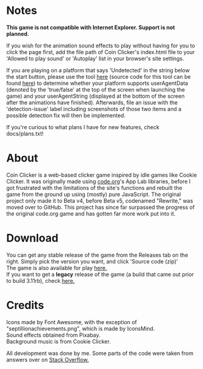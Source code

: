 # Notes
**This game is not compatible with Internet Explorer. Support is not planned.**  

If you wish for the animation sound effects to play without having for you to click the page first, add the file path of Coin Clicker's index.html file to your 'Allowed to play sound' or 'Autoplay' list in your browser's site settings.
  
If you are playing on a platform that says 'Undetected' in the string below the start button, please use the tool [here](https://coincompatdbgr.surge.sh) (source code for this tool can be found [here](https://github.com/Xatra1/coin-clicker-compatibility-debugger)) to determine whether your platform supports userAgentData (denoted by the 'true/false' at the top of the screen when launching the game) and your userAgentString (displayed at the bottom of the screen after the animations have finished). Afterwards, file an issue with the 'detection-issue' label including screenshots of those two items and a possible detection fix will then be implemented.
  
If you're curious to what plans I have for new features, check docs/plans.txt!

# About
Coin Clicker is a web-based clicker game inspired by idle games like Cookie Clicker. It was originally made using [code.org](https://code.org)'s App Lab libraries, before I got frustrated with the limitations of the site's functions and rebuilt the game from the ground up using (mostly) pure JavaScript. The original project only made it to Beta v4, before Beta v5, codenamed "Rewrite," was moved over to GitHub. This project has since far surpassed the progress of the original code.org game and has gotten far more work put into it.  

# Download
You can get any stable release of the game from the Releases tab on the right. Simply pick the version you want, and click 'Source code (zip)'  
The game is also available for play [here.](https://coin-clicker.surge.sh)  
If you want to get a **legacy** release of the game (a build that came out prior to build 3.11rb), check [here.](https://github.com/Xatra1/coin-clicker-archive)  
  
# Credits
Icons made by Font Awesome, with the exception of "septillionachievements.png", which is made by IconsMind.  
Sound effects obtained from Pixabay.  
Background music is from Cookie Clicker.    
  
All development was done by me. Some parts of the code were taken from answers over on [Stack Overflow.](https://stackoverflow.com)
